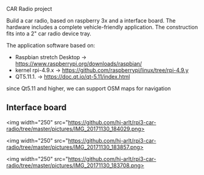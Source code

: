 CAR Radio project

Build a car radio, based on raspberry 3x and a interface board.
The hardware includes a complete vehicle-friendly application.
The construction fits into a 2" car radio device tray.

The application software based on:
- Raspbian stretch Desktop -> https://www.raspberrypi.org/downloads/raspbian/
- kernel rpi-4.9.x -> https://github.com/raspberrypi/linux/tree/rpi-4.9.y
- QT5.11.1.                -> https://doc.qt.io/qt-5.11/index.html

since Qt5.11 and higher, we can support OSM maps for navigation

Interface board
------------------------
<img width="250" src="https://github.com/hj-arlt/rpi3-car-radio/tree/master/pictures/IMG_20171130_184029.png>

<img width="250" src="https://github.com/hj-arlt/rpi3-car-radio/tree/master/pictures/IMG_20171130_183857.png>

<img width="250" src="https://github.com/hj-arlt/rpi3-car-radio/tree/master/pictures/IMG_20171130_183708.png>

